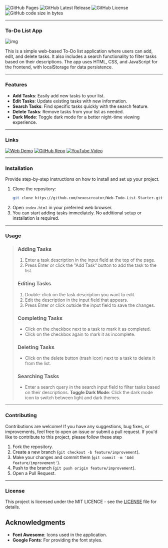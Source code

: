 ![GitHub Pages](https://img.shields.io/github/deployments/nexoscreator/Web-Todo-List-Starter/github-pages.svg?style=flat-square&color=cyan)
![GitHub Latest Release](https://img.shields.io/github/v/release/nexoscreator/Web-Todo-List-Starter.svg?style=flat-square&color=cyan)
![GitHub License](https://img.shields.io/github/license/nexoscreator/Web-Todo-List-Starter.svg?style=flat-square&color=cyan)
![GitHub code size in bytes](https://img.shields.io/github/languages/code-size/nexoscreator/Web-Todo-List-Starter.svg?style=flat-square&color=cyan)

---

### To-Do List App
![img](https://opengraph.githubassets.com/dd0ef0f2d640a010eb5d0a97bd726054dff17575ea3c2548cec580320c84aa47/nexoscreator/Web-Todo-List-Starter)

This is a simple web-based To-Do list application where users can add, edit, and delete tasks. It also includes a search functionality to filter tasks based on their descriptions. The app uses HTML, CSS, and JavaScript for the frontend, with localStorage for data persistence.

---

### Features
- **Add Tasks**: Easily add new tasks to your list.
- **Edit Tasks**: Update existing tasks with new information.
- **Search Tasks**: Find specific tasks quickly with the search feature.
- **Delete Tasks**: Remove tasks from your list as needed.
- **Dark Mode**: Toggle dark mode for a better night-time viewing experience.
 
---

### Links
[![Web Demo](https://img.shields.io/badge/Web-Demo-blue?style=for-the-badge&logo=google-chrome)](https://noscreator.github.io/todo-list-app)
[![GitHub Repo](https://img.shields.io/badge/GitHub-Repo-green?style=for-the-badge&logo=github)](https://github.com/nexoscreator/Web-Todo-List-Starter)
[![YouTube Video](https://img.shields.io/badge/YouTube-Video-red?style=for-the-badge&logo=youtube)](https://youtu.be/rMnDe0iEGRs?si=B2viVesOhHYusbBG)

---

### Installation
Provide step-by-step instructions on how to install and set up your project.

1. Clone the repository:
   ```bash
   git clone https://github.com/nexoscreator/Web-Todo-List-Starter.git
   ```
2. Open `index.html` in your preferred web browser.
3. You can start adding tasks immediately. No additional setup or installation is required.

---

### Usage
> ### Adding Tasks
>
> 1. Enter a task description in the input field at the top of the page.
> 2. Press Enter or click the "Add Task" button to add the task to the list.
>
> ### Editing Tasks
>
> 1. Double-click on the task description you want to edit.
> 2. Edit the description in the input field that appears.
> 3. Press Enter or click outside the input field to save the changes.
>
> ### Completing Tasks
>
> - Click on the checkbox next to a task to mark it as completed.
> - Click on the checkbox again to mark it as incomplete.
>
> ### Deleting Tasks
>
> - Click on the delete button (trash icon) next to a task to delete it from the list.
>
> ### Searching Tasks
>
> - Enter a search query in the search input field to filter tasks based on their descriptions.
> **Toggle Dark Mode**: Click the dark mode icon to switch between light and dark themes.

---

### Contributing
Contributions are welcome! If you have any suggestions, bug fixes, or improvements, feel free to open an issue or submit a pull request.
If you'd like to contribute to this project, please follow these step

1. Fork the repository.
2. Create a new branch (`git checkout -b feature/improvement`).
3. Make your changes and commit them (`git commit -m 'Add feature/improvement'`).
4. Push to the branch (`git push origin feature/improvement`).
5. Open a Pull Request.

---

### License
This project is licensed under the MIT LICENCE - see the [LICENSE](LICENSE) file for details.

## Acknowledgments

- **Font Awesome**: Icons used in the application.
- **Google Fonts**: For providing the font styles.